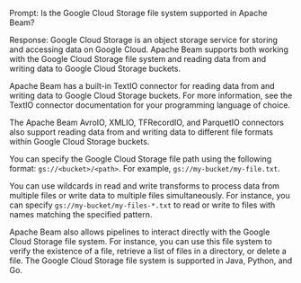 Prompt:
Is the Google Cloud Storage file system supported in Apache Beam?

Response:
Google Cloud Storage is an object storage service for storing and accessing data on Google Cloud. Apache Beam supports both working with the Google Cloud Storage file system and reading data from and writing data to Google Cloud Storage buckets.

Apache Beam has a built-in TextIO connector for reading data from and writing data to Google Cloud Storage buckets. For more information, see the TextIO connector documentation for your programming language of choice.

The Apache Beam AvroIO, XMLIO, TFRecordIO, and ParquetIO connectors also support reading data from and writing data to different file formats within Google Cloud Storage buckets.

You can specify the Google Cloud Storage file path using the following format: `gs://<bucket>/<path>`. For example, `gs://my-bucket/my-file.txt`.

You can use wildcards in read and write transforms to process data from multiple files or write data to multiple files simultaneously. For instance, you can specify `gs://my-bucket/my-files-*.txt` to read or write to files with names matching the specified pattern.

Apache Beam also allows pipelines to interact directly with the Google Cloud Storage file system. For instance, you can use this file system to verify the existence of a file, retrieve a list of files in a directory, or delete a file. The Google Cloud Storage file system is supported in Java, Python, and Go.
